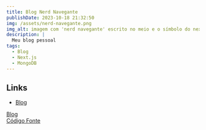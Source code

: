 ```yaml
---
title: Blog Nerd Navegante
publishDate: 2023-10-18 21:32:50
img: /assets/nerd-navegante.png
img_alt: imagem com 'nerd navegante' escrito no meio e o símbolo do next.js no lado inferior direito da escrita.
description: |
  Meu blog pessoal
tags:
  - Blog
  - Next.js
  - MongoDB
---
```


## Links

- [Blog](https://nerd-navegante.vercel.app/)

<a href="https://nerd-navegante.vercel.app/" target="_blank">Blog</a>
<br>
<a href="https://github.com/marcelldac/nerd_navegante" target="_blank">Código Fonte</a>
